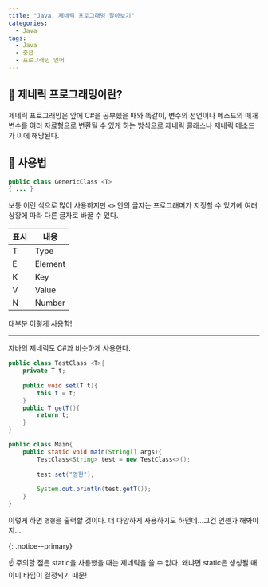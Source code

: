 ```yaml
---
title: "Java. 제네릭 프로그래밍 알아보기"
categories:
  - Java
tags:
  - Java
  - 중급
  - 프로그래밍 언어
---
```


## 🌟 제네릭 프로그래밍이란?

제네릭 프로그래밍은 앞에 C#을 공부했을 때와 똑같이, 변수의 선언이나 메소드의 매개 변수를 여러 자료형으로 변환될 수 있게 하는 방식으로 제네릭 클래스나 제네릭 메소드가 이에 해당된다.



## 🌟 사용법

```java
public class GenericClass <T>
{ ... }
```

 

보통 이런 식으로 많이 사용하지만 `<>` 안의 글자는 프로그래머가 지정할 수 있기에 여러 상황에 따라 다른 글자로 바꿀 수 있다.



| 표시 | 내용    |
| ---- | ------- |
| T  | Type    |
| E  | Element |
| K  | Key     |
| V  | Value   |
| N  | Number  |



대부분 이렇게 사용함!

________________



자바의 제네릭도 C#과 비슷하게 사용한다.



```java
public class TestClass <T>{
    private T t;
    
    public void set(T t){
        this.t = t;
    }
    public T getT(){
        return t;
    }
}

public class Main{
    public static void main(String[] args){
        TestClass<String> test = new TestClass<>();
        
        test.set("영현");
        
        System.out.println(test.getT());
    }
}
```

이렇게 하면 `영현`을 출력할 것이다. 더 다양하게 사용하기도 하던데...그건 언젠가 해봐야지...



{: .notice--primary}

☝ 주의할 점은 static을 사용했을 때는 제네릭을 쓸 수 없다. 왜냐면 static은 생성될 때 이미 타입이 결정되기 때문!
